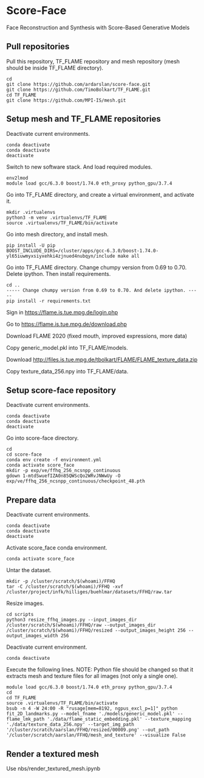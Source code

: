 # Score-Face

Face Reconstruction and Synthesis with Score-Based Generative Models

## Pull repositories

Pull this repository, TF_FLAME repository and mesh repository (mesh should be inside TF_FLAME directory).

```
cd
git clone https://github.com/ardarslan/score-face.git
git clone https://github.com/TimoBolkart/TF_FLAME.git
cd TF_FLAME
git clone https://github.com/MPI-IS/mesh.git
```

## Setup mesh and TF_FLAME repositories

Deactivate current environments.
```
conda deactivate
conda deactivate
deactivate
```

Switch to new software stack. And load required modules.
```
env2lmod
module load gcc/6.3.0 boost/1.74.0 eth_proxy python_gpu/3.7.4
```

Go into TF_FLAME directory, and create a virtual environment, and activate it.
```
mkdir .virtualenvs
python3 -m venv .virtualenvs/TF_FLAME
source .virtualenvs/TF_FLAME/bin/activate
```

Go into mesh directory, and install mesh.
```
pip install -U pip
BOOST_INCLUDE_DIRS=/cluster/apps/gcc-6.3.0/boost-1.74.0-yl65iuwmyxsiyxehki4zjnued4nubqyn/include make all
```

Go into TF_FLAME directory. Change chumpy version from 0.69 to 0.70. Delete ipython. Then install requirements.
```
cd ..
----- Change chumpy version from 0.69 to 0.70. And delete ipython. -----
pip install -r requirements.txt
```

Sign in https://flame.is.tue.mpg.de/login.php

Go to https://flame.is.tue.mpg.de/download.php

Download FLAME 2020 (fixed mouth, improved expressions, more data)

Copy generic_model.pkl into TF_FLAME/models.

Download http://files.is.tue.mpg.de/tbolkart/FLAME/FLAME_texture_data.zip

Copy texture_data_256.npy into TF_FLAME/data.

## Setup score-face repository

Deactivate current environments.
```
conda deactivate
conda deactivate
deactivate
```

Go into score-face directory.
```
cd
cd score-face
conda env create -f environment.yml
conda activate score_face
mkdir -p exp/ve/ffhq_256_ncsnpp_continuous
gdown 1-mtdSwuefIZA0n85QWScQo2WRvJNWwUy -O exp/ve/ffhq_256_ncsnpp_continuous/checkpoint_48.pth
```

## Prepare data

Deactivate current environments.
```
conda deactivate
conda deactivate
deactivate
```

Activate score_face conda environment.
```
conda activate score_face
```

Untar the dataset.
```
mkdir -p /cluster/scratch/$(whoami)/FFHQ
tar -C /cluster/scratch/$(whoami)/FFHQ -xvf /cluster/project/infk/hilliges/buehlmar/datasets/FFHQ/raw.tar
```

Resize images.
```
cd scripts
python3 resize_ffhq_images.py --input_images_dir /cluster/scratch/$(whoami)/FFHQ/raw --output_images_dir /cluster/scratch/$(whoami)/FFHQ/resized --output_images_height 256 --output_images_width 256
```

Deactivate current environment.
```
conda deactivate
```

Execute the following lines. NOTE: Python file should be changed so that it extracts mesh and texture files for all images (not only a single one).
```
module load gcc/6.3.0 boost/1.74.0 eth_proxy python_gpu/3.7.4
cd
cd TF_FLAME
source .virtualenvs/TF_FLAME/bin/activate
bsub -n 4 -W 24:00 -R "rusage[mem=8192, ngpus_excl_p=1]" python fit_2D_landmarks.py --model_fname './models/generic_model.pkl' --flame_lmk_path './data/flame_static_embedding.pkl' --texture_mapping './data/texture_data_256.npy' --target_img_path '/cluster/scratch/aarslan/FFHQ/resized/00009.png' --out_path '/cluster/scratch/aarslan/FFHQ/mesh_and_texture' --visualize False
```

## Render a textured mesh

Use nbs/render_textured_mesh.ipynb

